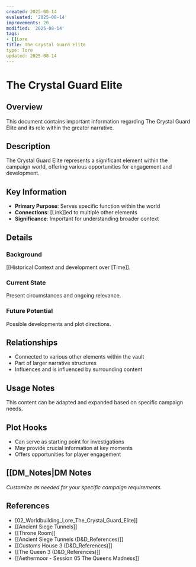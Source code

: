 ```yaml
---
created: 2025-08-14
evaluated: '2025-08-14'
improvements: 20
modified: '2025-08-14'
tags:
- [[Lore
title: The Crystal Guard Elite
type: lore
updated: 2025-08-14
---
```


# The Crystal Guard Elite

## Overview
This document contains important information regarding The Crystal Guard Elite and its role within the greater narrative.

## Description
The Crystal Guard Elite represents a significant element within the campaign world, offering various opportunities for engagement and development.

## Key Information
- **Primary Purpose**: Serves specific function within the world
- **Connections**: [Link]]ed to multiple other elements
- **Significance**: Important for understanding broader context

## Details
### Background
[[Historical Context and development over [Time]].

### Current State
Present circumstances and ongoing relevance.

### Future Potential
Possible developments and plot directions.

## Relationships
- Connected to various other elements within the vault
- Part of larger narrative structures
- Influences and is influenced by surrounding content

## Usage Notes
This content can be adapted and expanded based on specific campaign needs.

## Plot Hooks
- Can serve as starting point for investigations
- May provide crucial information at key moments
- Offers opportunities for player engagement

## [[DM_Notes|DM Notes
*Customize as needed for your specific campaign requirements.*

## References

- [02_Worldbuilding_Lore_The_Crystal_Guard_Elite]]
- [[Ancient Siege Tunnels]]
- [[Throne Room]]
- [[Ancient Siege Tunnels (D&D_References)]]
- [[Customs House 3 (D&D_References)]]
- [[The Queen 3 (D&D_References)]]
- [[Aethermoor - Session 05 The Queens Madness]]
